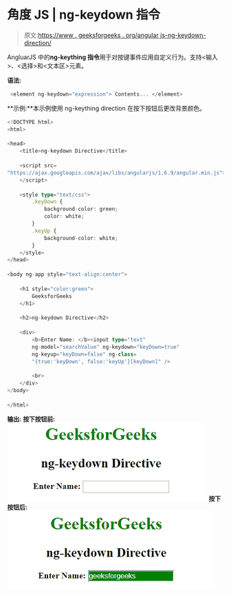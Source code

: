 # 角度 JS | ng-keydown 指令

> 原文:[https://www . geeksforgeeks . org/angular js-ng-keydown-direction/](https://www.geeksforgeeks.org/angularjs-ng-keydown-directive/)

AngluarJS 中的**ng-keything 指令**用于对按键事件应用自定义行为。支持<输入>、<选择>和<文本区>元素。

**语法:**

```ts
 <element ng-keydown="expression"> Contents... </element>
```

**示例:**本示例使用 ng-keything direction 在按下按钮后更改背景颜色。

```ts
<!DOCTYPE html>
<html>

<head>
    <title>ng-keydown Directive</title>

    <script src=
"https://ajax.googleapis.com/ajax/libs/angularjs/1.6.9/angular.min.js">
    </script>

    <style type="text/css">
        .keyDown {
            background-color: green;
            color: white;
        }
        .keyUp {
            background-color: white;
        }
    </style>
</head>

<body ng-app style="text-align:center">

    <h1 style="color:green">
        GeeksforGeeks
    </h1>

    <h2>ng-keydown Directive</h2>

    <div>
        <b>Enter Name: </b><input type="text"
        ng-model="searchValue" ng-keydown="keyDown=true"
        ng-keyup="keyDown=false" ng-class=
        "{true:'keyDown', false:'keyUp'}[keyDown]" />

        <br>
    </div>
</body>

</html>
```

**输出:**
**按下按钮前:**
![ngkeydown](img/3b4a73282356ba2902895f5adc8d49bc.png)
**按下按钮后:**
![ngkeydown](img/241fa1f49f102eb11194b853555104c6.png)
